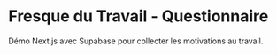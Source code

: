 # Fresque du Travail - Questionnaire

Démo Next.js avec Supabase pour collecter les motivations au travail.
